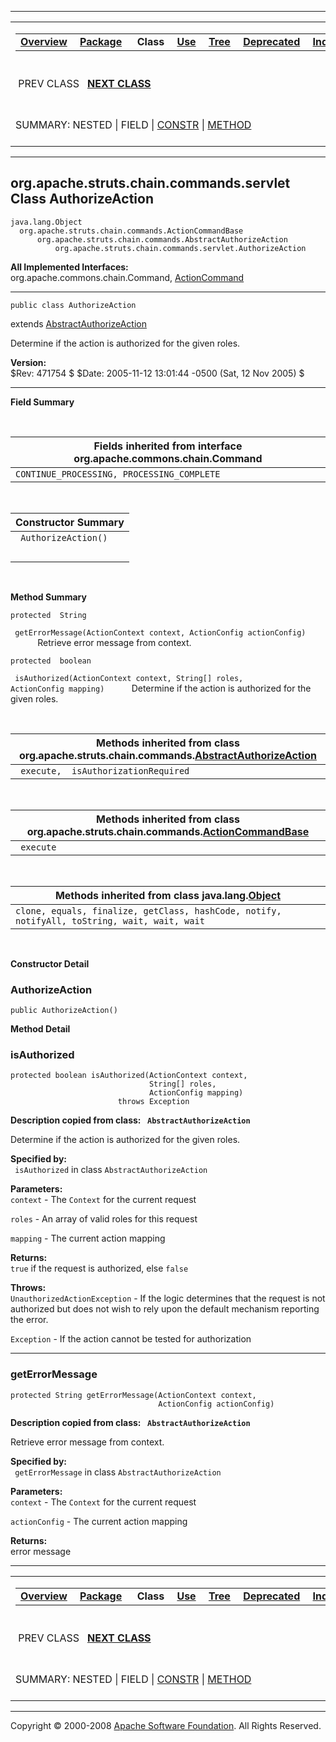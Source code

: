 ------------------------------------------------------------------------

<span id="navbar_top"></span> [](#skip-navbar_top "Skip navigation links")

<table>
<colgroup>
<col width="50%" />
<col width="50%" />
</colgroup>
<tbody>
<tr class="odd">
<td align="left"><span id="navbar_top_firstrow"></span>
<table>
<tbody>
<tr class="odd">
<td align="left"><a href="../../../../../../overview-summary.html.md"><strong>Overview</strong></a> </td>
<td align="left"><a href="package-summary.html.md"><strong>Package</strong></a> </td>
<td align="left"> <strong>Class</strong> </td>
<td align="left"><a href="class-use/AuthorizeAction.html.md"><strong>Use</strong></a> </td>
<td align="left"><a href="package-tree.html.md"><strong>Tree</strong></a> </td>
<td align="left"><a href="../../../../../../deprecated-list.html.md"><strong>Deprecated</strong></a> </td>
<td align="left"><a href="../../../../../../index-all.html.md"><strong>Index</strong></a> </td>
<td align="left"><a href="../../../../../../help-doc.html.md"><strong>Help</strong></a> </td>
</tr>
</tbody>
</table></td>
<td align="left"></td>
</tr>
<tr class="even">
<td align="left"> PREV CLASS   <a href="../../../../../../org/apache/struts/chain/commands/servlet/CreateAction.html.md" title="class in org.apache.struts.chain.commands.servlet"><strong>NEXT CLASS</strong></a></td>
<td align="left"><a href="../../../../../../index.html.md?org/apache/struts/chain/commands/servlet/AuthorizeAction.html"><strong>FRAMES</strong></a>    <a href="AuthorizeAction.html"><strong>NO FRAMES</strong></a>    
<a href="../../../../../../allclasses-noframe.html.md"><strong>All Classes</strong></a></td>
</tr>
<tr class="odd">
<td align="left">SUMMARY: NESTED | FIELD | <a href="#constructor_summary">CONSTR</a> | <a href="#method_summary">METHOD</a></td>
<td align="left">DETAIL: FIELD | <a href="#constructor_detail">CONSTR</a> | <a href="#method_detail">METHOD</a></td>
</tr>
</tbody>
</table>

<span id="skip-navbar_top"></span>

------------------------------------------------------------------------

org.apache.struts.chain.commands.servlet
 Class AuthorizeAction
----------------------------------------

    java.lang.Object
      org.apache.struts.chain.commands.ActionCommandBase
          org.apache.struts.chain.commands.AbstractAuthorizeAction
              org.apache.struts.chain.commands.servlet.AuthorizeAction

**All Implemented Interfaces:**  
org.apache.commons.chain.Command, [ActionCommand](../../../../../../org/apache/struts/chain/commands/ActionCommand.html.md "interface in org.apache.struts.chain.commands")

------------------------------------------------------------------------

    public class AuthorizeAction

extends [AbstractAuthorizeAction](../../../../../../org/apache/struts/chain/commands/AbstractAuthorizeAction.html.md "class in org.apache.struts.chain.commands")

Determine if the action is authorized for the given roles.

**Version:**  
$Rev: 471754 $ $Date: 2005-11-12 13:01:44 -0500 (Sat, 12 Nov 2005) $

------------------------------------------------------------------------

<span id="field_summary"></span>

**Field Summary**

 <span id="fields_inherited_from_class_org.apache.commons.chain.Command"></span>

| **Fields inherited from interface org.apache.commons.chain.Command** |
|----------------------------------------------------------------------|
| `CONTINUE_PROCESSING, PROCESSING_COMPLETE`                           |

  <span id="constructor_summary"></span>

| **Constructor Summary** |
|-------------------------|
| ` AuthorizeAction()`    
                          |

  <span id="method_summary"></span>

**Method Summary**

`protected  String`

` getErrorMessage(ActionContext context, ActionConfig actionConfig)`
            Retrieve error message from context.

`protected  boolean`

` isAuthorized(ActionContext context, String[] roles, ActionConfig mapping)`
           Determine if the action is authorized for the given roles.

 <span id="methods_inherited_from_class_org.apache.struts.chain.commands.AbstractAuthorizeAction"></span>

| **Methods inherited from class org.apache.struts.chain.commands.[AbstractAuthorizeAction](../../../../../../org/apache/struts/chain/commands/AbstractAuthorizeAction.html.md "class in org.apache.struts.chain.commands")** |
|--------------------------------------------------------------------------------------------------------------------------------------------------------------------------------------------------------------------------|
| ` execute,  isAuthorizationRequired`                                                                                                                                                                                     |

 <span id="methods_inherited_from_class_org.apache.struts.chain.commands.ActionCommandBase"></span>

| **Methods inherited from class org.apache.struts.chain.commands.[ActionCommandBase](../../../../../../org/apache/struts/chain/commands/ActionCommandBase.html.md "class in org.apache.struts.chain.commands")** |
|--------------------------------------------------------------------------------------------------------------------------------------------------------------------------------------------------------------|
| ` execute`                                                                                                                                                                                                   |

 <span id="methods_inherited_from_class_java.lang.Object"></span>

| **Methods inherited from class java.lang.[Object](http://java.sun.com/j2se/1.4.2/docs/api/java/lang/Object.html.md?is-external=true "class or interface in java.lang")** |
|-----------------------------------------------------------------------------------------------------------------------------------------------------------------------|
| `clone, equals, finalize, getClass, hashCode, notify, notifyAll, toString, wait, wait, wait`                                                                          |

 

<span id="constructor_detail"></span>

**Constructor Detail**

### AuthorizeAction

    public AuthorizeAction()

<span id="method_detail"></span>

**Method Detail**

### isAuthorized

    protected boolean isAuthorized(ActionContext context,
                                   String[] roles,
                                   ActionConfig mapping)
                            throws Exception

**Description copied from class: ` AbstractAuthorizeAction`**

Determine if the action is authorized for the given roles.

**Specified by:**  
` isAuthorized` in class `AbstractAuthorizeAction`

<!-- -->

**Parameters:**  
`context` - The `Context` for the current request

`roles` - An array of valid roles for this request

`mapping` - The current action mapping

**Returns:**  
`true` if the request is authorized, else `false`

**Throws:**  
`UnauthorizedActionException` - If the logic determines that the request is not authorized but does not wish to rely upon the default mechanism reporting the error.

`Exception` - If the action cannot be tested for authorization

------------------------------------------------------------------------

### getErrorMessage

    protected String getErrorMessage(ActionContext context,
                                     ActionConfig actionConfig)

**Description copied from class: ` AbstractAuthorizeAction`**

Retrieve error message from context.

**Specified by:**  
` getErrorMessage` in class `AbstractAuthorizeAction`

<!-- -->

**Parameters:**  
`context` - The `Context` for the current request

`actionConfig` - The current action mapping

**Returns:**  
error message

------------------------------------------------------------------------

<span id="navbar_bottom"></span> [](#skip-navbar_bottom "Skip navigation links")

<table>
<colgroup>
<col width="50%" />
<col width="50%" />
</colgroup>
<tbody>
<tr class="odd">
<td align="left"><span id="navbar_bottom_firstrow"></span>
<table>
<tbody>
<tr class="odd">
<td align="left"><a href="../../../../../../overview-summary.html.md"><strong>Overview</strong></a> </td>
<td align="left"><a href="package-summary.html.md"><strong>Package</strong></a> </td>
<td align="left"> <strong>Class</strong> </td>
<td align="left"><a href="class-use/AuthorizeAction.html.md"><strong>Use</strong></a> </td>
<td align="left"><a href="package-tree.html.md"><strong>Tree</strong></a> </td>
<td align="left"><a href="../../../../../../deprecated-list.html.md"><strong>Deprecated</strong></a> </td>
<td align="left"><a href="../../../../../../index-all.html.md"><strong>Index</strong></a> </td>
<td align="left"><a href="../../../../../../help-doc.html.md"><strong>Help</strong></a> </td>
</tr>
</tbody>
</table></td>
<td align="left"></td>
</tr>
<tr class="even">
<td align="left"> PREV CLASS   <a href="../../../../../../org/apache/struts/chain/commands/servlet/CreateAction.html.md" title="class in org.apache.struts.chain.commands.servlet"><strong>NEXT CLASS</strong></a></td>
<td align="left"><a href="../../../../../../index.html.md?org/apache/struts/chain/commands/servlet/AuthorizeAction.html"><strong>FRAMES</strong></a>    <a href="AuthorizeAction.html"><strong>NO FRAMES</strong></a>    
<a href="../../../../../../allclasses-noframe.html.md"><strong>All Classes</strong></a></td>
</tr>
<tr class="odd">
<td align="left">SUMMARY: NESTED | FIELD | <a href="#constructor_summary">CONSTR</a> | <a href="#method_summary">METHOD</a></td>
<td align="left">DETAIL: FIELD | <a href="#constructor_detail">CONSTR</a> | <a href="#method_detail">METHOD</a></td>
</tr>
</tbody>
</table>

<span id="skip-navbar_bottom"></span>

------------------------------------------------------------------------

Copyright © 2000-2008 [Apache Software Foundation](http://www.apache.org/). All Rights Reserved.
